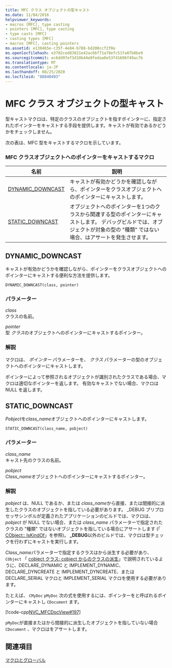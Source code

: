 ```yaml
---
title: MFC クラス オブジェクトの型キャスト
ms.date: 11/04/2016
helpviewer_keywords:
- macros [MFC], type casting
- pointers [MFC], type casting
- type casts [MFC]
- casting types [MFC]
- macros [MFC], casting pointers
ms.assetid: e138465e-c35f-4e84-b788-bd200ccf2f0e
ms.openlocfilehash: e3702ced83021e42ac6bf71a78efc51fa07b8be9
ms.sourcegitcommit: ec6dd97ef3d10b44e0fedaa8e53f41696f49ac7b
ms.translationtype: MT
ms.contentlocale: ja-JP
ms.lasthandoff: 08/25/2020
ms.locfileid: "88840493"
---
```

# <a name="type-casting-of-mfc-class-objects"></a>MFC クラス オブジェクトの型キャスト

型キャストマクロは、特定のクラスのオブジェクトを指すポインターに、指定されたポインターをキャストする手段を提供します。キャストが有効であるかどうかをチェックしません。

次の表は、MFC 型をキャストするマクロを示しています。

### <a name="macros-that-cast-pointers-to-mfc-class-objects"></a>MFC クラスオブジェクトへのポインターをキャストするマクロ

|名前|説明|
|-|-|
|[DYNAMIC_DOWNCAST](#dynamic_downcast)|キャストが有効かどうかを確認しながら、ポインターをクラスオブジェクトへのポインターにキャストします。|
|[STATIC_DOWNCAST](#static_downcast)|オブジェクトへのポインターを1つのクラスから関連する型のポインターにキャストします。 デバッグビルドでは、オブジェクトが対象の型の "種類" ではない場合、はアサートを発生させます。|

## <a name="dynamic_downcast"></a><a name="dynamic_downcast"></a> DYNAMIC_DOWNCAST

キャストが有効かどうかを確認しながら、ポインターをクラスオブジェクトへのポインターにキャストする便利な方法を提供します。

```
DYNAMIC_DOWNCAST(class, pointer)
```

### <a name="parameters"></a>パラメーター

*class*<br/>
クラスの名前。

*pointer*<br/>
型 *クラス*のオブジェクトへのポインターにキャストするポインター。

### <a name="remarks"></a>解説

マクロは、 *ポインター* パラメーターを、 *クラス* パラメーターの型のオブジェクトへのポインターにキャストします。

ポインターによって参照されるオブジェクトが識別されたクラスである場合、マクロは適切なポインターを返します。 有効なキャストでない場合、マクロは NULL を返します。

## <a name="static_downcast"></a><a name="static_downcast"></a> STATIC_DOWNCAST

*Pobject*を*class_name*オブジェクトへのポインターにキャストします。

```
STATIC_DOWNCAST(class_name, pobject)
```

### <a name="parameters"></a>パラメーター

*class_name*<br/>
キャスト先のクラスの名前。

*pobject*<br/>
*Class_name*オブジェクトへのポインターにキャストするポインター。

### <a name="remarks"></a>解説

*pobject* は、NULL であるか、または *class_name*から直接、または間接的に派生したクラスのオブジェクトを指している必要があります。 _DEBUG プリプロセッサシンボルが定義されたアプリケーションのビルドでは、マクロは、 *pobject* が NULL でない場合、または *class_name* パラメーターで指定されたクラスの "種類" ではないオブジェクトを指している場合にアサートします (「 [CObject:: IsKindOf](../../mfc/reference/cobject-class.md#iskindof)」を参照)。 **_DEBUG**以外のビルドでは、マクロは型チェックを行わずにキャストを実行します。

*Class_name*パラメーターで指定するクラスはから派生する必要があり、 `CObject` 「 [cobject クラス: cobject からのクラスの派生](../../mfc/deriving-a-class-from-cobject.md)」で説明されているように、DECLARE_DYNAMIC と IMPLEMENT_DYNAMIC、DECLARE_DYNCREATE と IMPLEMENT_DYNCREATE、または DECLARE_SERIAL マクロと IMPLEMENT_SERIAL マクロを使用する必要があります。

たとえば、 `CMyDoc` `pMyDoc` 次の式を使用するには、ポインターをと呼ばれるポインターにキャストし `CDocument` ます。

[!code-cpp[NVC_MFCDocView#197](../../mfc/codesnippet/cpp/type-casting-of-mfc-class-objects_1.cpp)]

`pMyDoc`が直接またはから間接的に派生したオブジェクトを指していない場合 `CDocument` 、マクロはをアサートします。

## <a name="see-also"></a>関連項目

[マクロとグローバル](../../mfc/reference/mfc-macros-and-globals.md)

